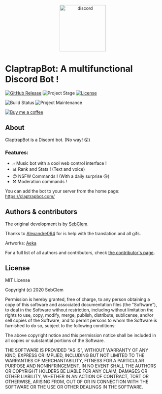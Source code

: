 <p align="center"><img alt="discord" src="https://claptrapbot.com/favicon.png" width="150"/></p>

# ClaptrapBot: A multifunctional Discord Bot !

[![GitHub Release][releases-shield]][releases]
![Project Stage][project-stage-shield]
[![License][license-shield]](LICENSE.md)

![Build Status][build-badge]
![Project Maintenance][maintenance-shield]

[![Buy me a coffee][buymeacoffee-shield]][buymeacoffee]

## About

ClaptrapBot is a Discord bot. (No way! :open_mouth:)

### Features:

- :notes: Music bot with a cool web control interface !
- :bar_chart: Rank and Stats ! (Text and voice)
- :heart_eyes: NSFW Commands ! (With a daily surprise :kissing_heart:)
- :hammer_and_pick: Moderation commands !

You can add the bot to your server from the home page: https://claptrapbot.com/

## Authors & contributors

The original development is by [SebClem][Sebclem].

Thanks to [Alexandre064][alex] for is help with the translation and all gifs.

Artworks: [Aeka][Aeka]

For a full list of all authors and contributors,
check [the contributor's page][contributors].

## License

MIT License

Copyright (c) 2020 SebClem

Permission is hereby granted, free of charge, to any person obtaining a copy
of this software and associated documentation files (the "Software"), to deal
in the Software without restriction, including without limitation the rights
to use, copy, modify, merge, publish, distribute, sublicense, and/or sell
copies of the Software, and to permit persons to whom the Software is
furnished to do so, subject to the following conditions:

The above copyright notice and this permission notice shall be included in all
copies or substantial portions of the Software.

THE SOFTWARE IS PROVIDED "AS IS", WITHOUT WARRANTY OF ANY KIND, EXPRESS OR
IMPLIED, INCLUDING BUT NOT LIMITED TO THE WARRANTIES OF MERCHANTABILITY,
FITNESS FOR A PARTICULAR PURPOSE AND NONINFRINGEMENT. IN NO EVENT SHALL THE
AUTHORS OR COPYRIGHT HOLDERS BE LIABLE FOR ANY CLAIM, DAMAGES OR OTHER
LIABILITY, WHETHER IN AN ACTION OF CONTRACT, TORT OR OTHERWISE, ARISING FROM,
OUT OF OR IN CONNECTION WITH THE SOFTWARE OR THE USE OR OTHER DEALINGS IN THE
SOFTWARE.


[license-shield]: https://img.shields.io/github/license/Sebclem/ClaptrapBot.svg

[build-badge]: https://img.shields.io/github/workflow/status/Sebclem/ClaptrapBot/Build

[maintenance-shield]: https://img.shields.io/maintenance/yes/2020.svg

[project-stage-shield]: https://img.shields.io/badge/project%20stage-Beta-red.svg

[buymeacoffee-shield]: https://www.buymeacoffee.com/assets/img/guidelines/download-assets-sm-2.svg

[buymeacoffee]: https://www.buymeacoffee.com/seb6596

[issue]: https://github.com/hassio-addons/addon-log-viewer/issues

[releases-shield]: https://img.shields.io/github/release/Sebclem/ClaptrapBot.svg?include_prereleases

[releases]: https://github.com/Sebclem/ClaptrapBot/releases

[Sebclem]: https://github.com/Sebclem

[alex]: https://github.com/Alexandre064

[Aeka]: https://twitter.com/Le_aeka

[contributors]: https://github.com/Sebclem/ClaptrapBot/graphs/contributors
